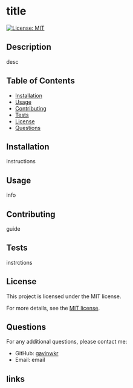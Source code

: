 # title

[![License: MIT](https://img.shields.io/badge/License-MIT-yellow.svg)](https://opensource.org/licenses/MIT)

## Description
desc

## Table of Contents
- [Installation](#installation)
- [Usage](#usage)
- [Contributing](#contributing)
- [Tests](#tests)
- [License](#license)
- [Questions](#questions)

## Installation
instructions

## Usage
info

## Contributing
guide

## Tests
instrctions

## License

This project is licensed under the MIT license. 

For more details, see the [MIT license](https://opensource.org/licenses/MIT).

## Questions
For any additional questions, please contact me:
- GitHub: [gavinwkr](https://github.com/gavinwkr)
- Email: email

## links